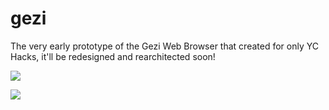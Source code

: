 gezi
====

The very early prototype of the Gezi Web Browser that created for only YC Hacks, it'll be redesigned and rearchitected soon!

![](https://i.cloudup.com/ov4XMHFdSv.png)

![](https://i.cloudup.com/MShlT-UeD0.png)
